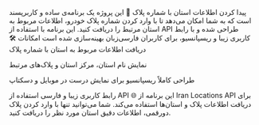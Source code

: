 پیدا کردن اطلاعات استان با شماره پلاک 🚗
این پروژه یک برنامه‌ی ساده و کاربرپسند است که به شما امکان می‌دهد تا با وارد کردن شماره پلاک خودرو، اطلاعات مربوط به استان مرتبط را دریافت کنید. این برنامه با استفاده از API طراحی شده و با رابط کاربری زیبا و ریسپانسیو، برای کاربران فارسی‌زبان بهینه‌سازی شده است
امکانات 🛠️
دریافت اطلاعات مربوط به استان با شماره پلاک

نمایش نام استان، مرکز استان و پلاک‌های مرتبط

طراحی کاملاً ریسپانسیو برای نمایش درست در موبایل و دسکتاپ

رابط کاربری زیبا و فارسی
استفاده از API 🌐
این برنامه از Iran Locations API برای دریافت اطلاعات پلاک و استان‌ها استفاده می‌کند. شما می‌توانید تنها با وارد کردن پلاک دو‌رقمی، اطلاعات دقیق استان مورد نظر را دریافت کنید.
